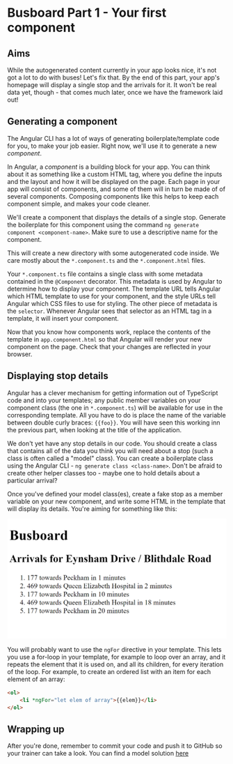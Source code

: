 # Busboard Part 1 - Your first component

## Aims

While the autogenerated content currently in your app looks nice, it's not got a lot to do with buses! Let's fix that. By the end of this part, your app's homepage will display a single stop and the arrivals for it. It won't be real data yet, though - that comes much later, once we have the framework laid out!

## Generating a component

The Angular CLI has a lot of ways of generating boilerplate/template code for you, to make your job easier. Right now, we'll use it to generate a new *component*.

In Angular, a *component* is a building block for your app. You can think about it as something like a custom HTML tag, where you define the inputs and the layout and how it will be displayed on the page. Each page in your app will consist of components, and some of them will in turn be made of of several components. Composing components like this helps to keep each component simple, and makes your code cleaner.

We'll create a component that displays the details of a single stop. Generate the boilerplate for this component using the command `ng generate component <component-name>`. Make sure to use a descriptive name for the component.

This will create a new directory with some autogenerated code inside. We care mostly about the `*.component.ts` and the `*.component.html` files.

Your `*.component.ts` file contains a single class with some metadata contained in the `@Component` decorator. This metadata is used by Angular to determine how to display your component. The template URL tells Angular which HTML template to use for your component, and the style URLs tell Angular which CSS files to use for styling. The other piece of metadata is the `selector`. Whenever Angular sees that selector as an HTML tag in a template, it will insert your component.

Now that you know how components work, replace the contents of the template in `app.component.html` so that Angular will render your new component on the page. Check that your changes are reflected in your browser.

## Displaying stop details

Angular has a clever mechanism for getting information out of TypeScript code and into your templates; any public member variables on your component class (the one in `*.component.ts`) will be available for use in the corresponding template. All you have to do is place the name of the variable between double curly braces: `{{foo}}`. You will have seen this working inn the previous part, when looking at the title of the application.

We don't yet have any stop details in our code. You should create a class that contains all of the data you think you will need about a stop (such a class is often called a "model" class). You can create a boilerplate class using the Angular CLI - `ng generate class <class-name>`. Don't be afraid to create other helper classes too - maybe one to hold details about a particular arrival?

Once you've defined your model class(es), create a fake stop as a member variable on your new component, and write some HTML in the template that will display its details. You're aiming for something like this:

![Part 1](assets/part1.PNG)

You will probably want to use the `ngFor` directive in your template. This lets you use a for-loop in your template, for example to loop over an array, and it repeats the element that it is used on, and all its children, for every iteration of the loop. For example, to create an ordered list with an item for each element of an array:

```html
<ol>
    <li *ngFor="let elem of array">{{elem}}</li>
</ol>
```

## Wrapping up

After you're done, remember to commit your code and push it to GitHub so your trainer can take a look. You can find a model solution [here](https://github.com/scl-softwire/angular-training/tree/part1/busboard/)